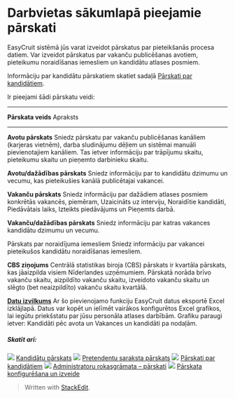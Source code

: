 # Darbvietas sākumlapā pieejamie pārskati

EasyCruit sistēmā jūs varat izveidot pārskatus par pieteikšanās procesa datiem. Var izveidot pārskatus par vakanču publicēšanas avotiem, pieteikumu noraidīšanas iemesliem un kandidātu atlases posmiem.

Informāciju par kandidātu pārskatiem skatiet sadaļā  [Pārskati par kandidātiem](reporting_on_candidates.htm).

Ir pieejami šādi pārskatu veidi:
***
**Pārskata veids**
Apraksts
***
**Avotu pārskats**
Sniedz pārskatu par vakanču publicēšanas kanāliem (karjeras vietnēm), darba sludinājumu dēļiem un sistēmai manuāli pievienotajiem kanāliem. Tas ietver informāciju par trāpījumu skaitu, pieteikumu skaitu un pieņemto darbinieku skaitu.

**Avotu/dažādības pārskats**
Sniedz informāciju par to kandidātu dzimumu un vecumu, kas pieteikušies kanālā publicētajai vakancei.

**Vakanču pārskats**
Sniedz informāciju par dažādiem atlases posmiem konkrētās vakancēs, piemēram, Uzaicināts uz interviju, Noraidītie kandidāti, Piedāvātais laiks, Izteikts piedāvājums un Pieņemts darbā.

**Vakanču/dažādības pārskats**
Sniedz informāciju par katras vakances kandidātu dzimumu un vecumu.

Pārskats par noraidījuma iemesliem
Sniedz informāciju par vakancei pieteikušos kandidātu noraidīšanas iemesliem.

**CBS ziņojums**
Centrālā statistikas biroja (CBS) pārskats ir kvartāla pārskats, kas jāaizpilda visiem Nīderlandes uzņēmumiem. Pārskatā norāda brīvo vakanču skaitu, aizpildīto vakanču skaitu, izveidoto vakanču skaitu un slēgto (bet neaizpildīto) vakanču skaitu kvartālā.

**[Datu izvilkums](data_extract.htm)**
Ar šo pievienojamo funkciju EasyCruit datus eksportē Excel izklājlapā. Datus var kopēt un ielīmēt vairākos konfigurētos Excel grafikos, lai iegūtu priekšstatu par jūsu personāla atlases darbībām. Grafiku paraugi ietver: Kandidāti pēc avota un Vakances un kandidāti pa nodaļām.

##### Skatīt arī:

![](../Resources/Images/icon-document-link.png)  [Kandidātu pārskats](candidate_report.htm)
![](../Resources/Images/icon-document-link.png)  [Pretendentu saraksta pārskats](applicant_list_report.htm)
![](../Resources/Images/icon-document-link.png)  [Pārskati par kandidātiem](reporting_on_candidates.htm)
![](../Resources/Images/icon-document-link.png)  [Administratoru rokasgrāmata – pārskati](guide_for_administrators_reports.htm)
![](../Resources/Images/icon-document-link.png)  [Pārskata konfigurēšana un izveide](configuring_and_running_a_report.htm)


> Written with [StackEdit](https://stackedit.io/).
<!--stackedit_data:
eyJoaXN0b3J5IjpbLTYwMzM5OTQxMV19
-->